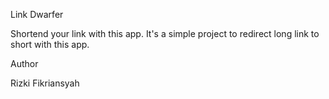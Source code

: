 Link Dwarfer

Shortend your link with this app. It's a simple project to redirect long link to short with this app.

Author

Rizki Fikriansyah